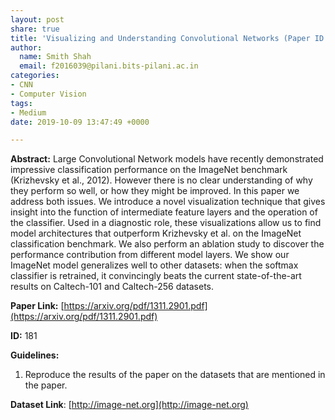 ```yaml
---
layout: post
share: true
title: 'Visualizing and Understanding Convolutional Networks (Paper ID: 181)'
author:
  name: Smith Shah
  email: f2016039@pilani.bits-pilani.ac.in
categories:
- CNN
- Computer Vision
tags:
- Medium
date: 2019-10-09 13:47:49 +0000

---
```

**Abstract:** Large Convolutional Network models have recently demonstrated impressive classification performance on the ImageNet benchmark (Krizhevsky et al., 2012). However there is no clear understanding of why they perform so well, or how they might be improved. In this paper we address both issues. We introduce a novel visualization technique that gives insight into the function of intermediate feature layers and the operation of the classifier. Used in a diagnostic role, these visualizations allow us to find model architectures that outperform Krizhevsky et al. on the ImageNet classification benchmark. We also perform an ablation study to discover the performance contribution from different model layers. We show our ImageNet model generalizes well to other datasets: when the softmax classifier is retrained, it convincingly beats the current state-of-the-art results on Caltech-101 and Caltech-256 datasets.

**Paper Link:** [https://arxiv.org/pdf/1311.2901.pdf](https://arxiv.org/pdf/1311.2901.pdf)

**ID:** 181

**Guidelines:**

1. Reproduce the results of the paper on the datasets that are mentioned in the paper.

**Dataset Link**: [http://image-net.org](http://image-net.org)

